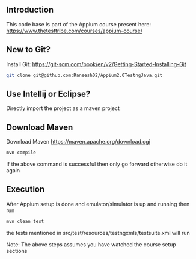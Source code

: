 ## Introduction

This code base is part of the Appium course present here:
https://www.thetesttribe.com/courses/appium-course/

## New to Git?

Install Git: https://git-scm.com/book/en/v2/Getting-Started-Installing-Git

```sh
git clone git@github.com:Raneesh02/Appium2.0TestngJava.git
```


## Use Intellij or Eclipse?

Directly import the project as a maven project

## Download Maven

Download Maven https://maven.apache.org/download.cgi

```sh
mvn compile
```

If the above command is successful then only go forward otherwise do it again

## Execution

After Appium setup is done and emulator/simulator is up and running then run


```sh
mvn clean test
```

the tests mentioned in src/test/resources/testngxmls/testsuite.xml will run

Note: The above steps assumes you have watched the course setup sections 
